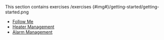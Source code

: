 <section>
<title>Related Exercices</title>
<description>This section contains exercises</description>
<link>/exercises</link>
<icon>{#img#}/getting-started/getting-started.png</icon>
<toc>

+ [Follow Me](/article/exercises/follow-me)
+ [Heater Management](/article/exercises/heater)
+ [Alarm Management](/article/exercises/alarm)

</toc>
</section>
